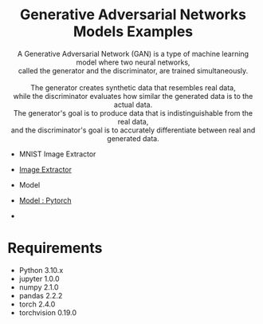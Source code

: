 # <center> Generative Adversarial Networks Models Examples </center>

<center> A Generative Adversarial Network (GAN) is a type of machine learning model where two neural networks, <br> </center>
<center> called the generator and the discriminator, are trained simultaneously. <br> <br> </center>
<center> The generator creates synthetic data that resembles real data, <br> </center>
<center> while the discriminator evaluates how similar the generated data is to the actual data. <br></center>
<center> The generator's goal is to produce data that is indistinguishable from the real data, <br></center>
<center> and the discriminator's goal is to accurately differentiate between real and generated data. <br> </center>

- MNIST Image Extractor
 - [Image Extractor](https://github.com/whitekun91/Model-Examples/blob/main/GAN/extractor/data_loader.py)

- Model 
 - [Model : Pytorch](https://github.com/whitekun91/Model-Examples/blob/main/GAN/Model/GAN.py)
 - 


# Requirements

- Python 3.10.x
- jupyter 1.0.0
- numpy 2.1.0
- pandas 2.2.2
- torch 2.4.0
- torchvision 0.19.0

